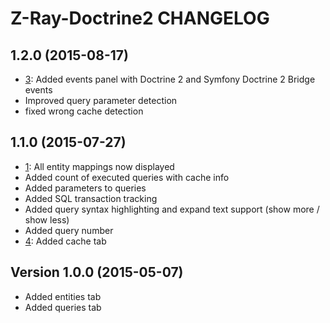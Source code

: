 # Z-Ray-Doctrine2 CHANGELOG

## 1.2.0 (2015-08-17)
* [3](https://github.com/sandrokeil/Z-Ray-Doctrine2/issues/3): Added events panel with Doctrine 2 and Symfony Doctrine 2 Bridge events
* Improved query parameter detection
* fixed wrong cache detection

## 1.1.0 (2015-07-27)

* [1](https://github.com/sandrokeil/Z-Ray-Doctrine2/issues/1): All entity mappings now displayed
* Added count of executed queries with cache info
* Added parameters to queries
* Added SQL transaction tracking
* Added query syntax highlighting and expand text support (show more / show less)
* Added query number
* [4](https://github.com/sandrokeil/Z-Ray-Doctrine2/issues/4): Added cache tab

## Version 1.0.0 (2015-05-07)

* Added entities tab
* Added queries tab
